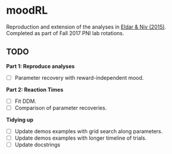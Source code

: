 # moodRL
Reproduction and extension of the analyses in [Eldar & Niv (2015)](https://www.nature.com/articles/ncomms7149). Completed as part of Fall 2017 PNI lab rotations. 

## TODO
**Part 1: Reproduce analyses**
- [ ] Parameter recovery with reward-independent mood.

**Part 2: Reaction Times**
- [ ] Fit DDM.
- [ ] Comparison of parameter recoveries.

**Tidying up**
- [ ] Update demos examples with grid search along parameters.
- [ ] Update demos examples with longer timeline of trials.
- [ ] Update docstrings 
